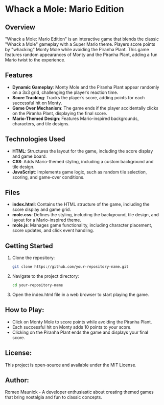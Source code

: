 # Whack a Mole: Mario Edition

## Overview
"Whack a Mole: Mario Edition" is an interactive game that blends the classic "Whack a Mole" gameplay with a Super Mario theme. Players score points by "whacking" Monty Mole while avoiding the Piranha Plant. This game features random appearances of Monty and the Piranha Plant, adding a fun Mario twist to the experience.

## Features
- **Dynamic Gameplay**: Monty Mole and the Piranha Plant appear randomly on a 3x3 grid, challenging the player’s reaction time.
- **Score Tracking**: Tracks the player’s score, adding points for each successful hit on Monty.
- **Game Over Mechanism**: The game ends if the player accidentally clicks on the Piranha Plant, displaying the final score.
- **Mario-Themed Design**: Features Mario-inspired backgrounds, characters, and tile designs.

## Technologies Used
- **HTML**: Structures the layout for the game, including the score display and game board.
- **CSS**: Adds Mario-themed styling, including a custom background and tile design.
- **JavaScript**: Implements game logic, such as random tile selection, scoring, and game-over conditions.

## Files
- **index.html**: Contains the HTML structure of the game, including the score display and game grid.
- **mole.css**: Defines the styling, including the background, tile design, and layout for a Mario-inspired theme.
- **mole.js**: Manages game functionality, including character placement, score updates, and click event handling.

## Getting Started
1. Clone the repository:
   ```bash
   git clone https://github.com/your-repository-name.git
2. Navigate to the project directory:
   ```bash
   cd your-repository-name
3. Open the index.html file in a web browser to start playing the game.

## How to Play:
- Click on Monty Mole to score points while avoiding the Piranha Plant.
- Each successful hit on Monty adds 10 points to your score.
- Clicking on the Piranha Plant ends the game and displays your final score.

## License:
This project is open-source and available under the MIT License.

## Author:
Romeo Maunick - A developer enthusiastic about creating themed games that bring nostalgia and fun to classic concepts.














